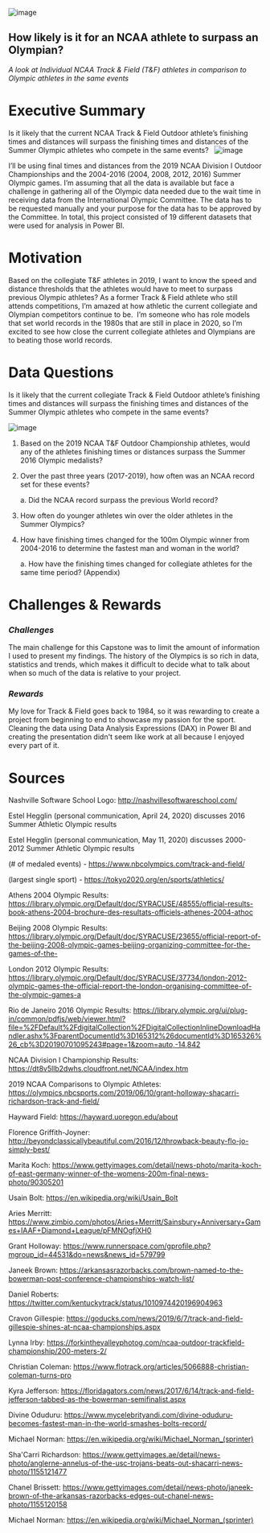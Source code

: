 ![image](https://user-images.githubusercontent.com/59903096/83331859-00119800-a25e-11ea-97d9-c5ec58a58c45.png)


## How likely is it for an NCAA athlete to surpass an Olympian?
*A look at Individual NCAA Track & Field (T&F) athletes in comparison to Olympic athletes in the same events* 

# Executive Summary
Is it likely that the current NCAA Track & Field Outdoor athlete’s finishing times and distances will surpass the finishing times and distances of the Summer Olympic athletes who compete in the same events? 
 
![image](https://user-images.githubusercontent.com/59903096/85190489-8bd77c80-b27e-11ea-81f4-9ee7a8587cab.png)



I’ll be using final times and distances from the 2019 NCAA Division I Outdoor Championships and the 2004-2016 (2004, 2008, 2012, 2016) Summer Olympic games. I’m assuming that all the data is available but face a challenge in gathering all of the Olympic data needed due to the wait time in receiving data from the International Olympic Committee. The data has to be requested manually and your purpose for the data has to be approved by the Committee. In total, this project consisted of 19 different datasets that were used for analysis in Power BI.

# Motivation

Based on the collegiate T&F athletes in 2019, I want to know the speed and distance thresholds that the athletes would have to meet to surpass previous Olympic athletes? As a former Track & Field athlete who still attends competitions, I’m amazed at how athletic the current collegiate and Olympian competitors continue to be.  I’m someone who has role models that set world records in the 1980s that are still in place in 2020, so I’m excited to see how close the current collegiate athletes and Olympians are to beating those world records.
# Data Questions

Is it likely that the current collegiate Track & Field Outdoor athlete’s finishing times and distances will surpass the finishing times and distances of the Summer Olympic athletes who compete in the same events? 
 

![image](https://user-images.githubusercontent.com/59903096/85190382-93e2ec80-b27d-11ea-8bcf-15f84f1232a0.png)



   
1. Based on the 2019 NCAA T&F Outdoor Championship athletes, would any of the athletes finishing times or distances surpass the Summer 2016 Olympic medalists?
1. Over the past three years (2017-2019), how often was an NCAA record set for these events?

    a. Did the NCAA record surpass the previous World record?
3. How often do younger athletes win over the older athletes in the Summer Olympics?
4. How have finishing times changed for the 100m Olympic winner from 2004-2016 to determine the fastest man and woman in the world?
	
    a. How have the finishing times changed for collegiate athletes for the same time period? (Appendix)
    




# Challenges & Rewards

### *Challenges*

The main challenge for this Capstone was to limit the amount of information I used to present my findings. The history of the Olympics is so rich in data, statistics and trends, which makes it difficult to decide what to talk about when so much of the data is relative to your project.

### *Rewards*

My love for Track & Field goes back to 1984, so it was rewarding to create a project from beginning to end to showcase my passion for the sport. Cleaning the data using Data Analysis Expressions (DAX) in Power BI and creating the presentation didn't seem like work at all because I enjoyed every part of it. 

# Sources
Nashville Software School Logo: http://nashvillesoftwareschool.com/

Estel Hegglin (personal communication, April 24, 2020) discusses 2016 Summer Athletic Olympic results

Estel Hegglin (personal communication, May 11, 2020) discusses 2000-2012 Summer Athletic Olympic results

(# of medaled events) - https://www.nbcolympics.com/track-and-field/

(largest single sport) - https://tokyo2020.org/en/sports/athletics/

Athens 2004 Olympic Results: https://library.olympic.org/Default/doc/SYRACUSE/48555/official-results-book-athens-2004-brochure-des-resultats-officiels-athenes-2004-athoc

Beijing 2008 Olympic Results: https://library.olympic.org/Default/doc/SYRACUSE/23655/official-report-of-the-beijing-2008-olympic-games-beijing-organizing-committee-for-the-games-of-the-

London 2012 Olympic Results: https://library.olympic.org/Default/doc/SYRACUSE/37734/london-2012-olympic-games-the-official-report-the-london-organising-committee-of-the-olympic-games-a

Rio de Janeiro 2016 Olympic Results: https://library.olympic.org/ui/plug-in/common/pdfjs/web/viewer.html?file=%2FDefault%2FdigitalCollection%2FDigitalCollectionInlineDownloadHandler.ashx%3FparentDocumentId%3D165312%26documentId%3D165326%26_cb%3D20190701095243#page=1&zoom=auto,-14,842

NCAA Division I Championship Results: https://dt8v5llb2dwhs.cloudfront.net/NCAA/index.htm

2019 NCAA Comparisons to Olympic Athletes: https://olympics.nbcsports.com/2019/06/10/grant-holloway-shacarri-richardson-track-and-field/

Hayward Field: https://hayward.uoregon.edu/about

Florence Griffith-Joyner: http://beyondclassicallybeautiful.com/2016/12/throwback-beauty-flo-jo-simply-best/

Marita Koch: https://www.gettyimages.com/detail/news-photo/marita-koch-of-east-germany-winner-of-the-womens-200m-final-news-photo/90305201

Usain Bolt: https://en.wikipedia.org/wiki/Usain_Bolt

Aries Merritt: https://www.zimbio.com/photos/Aries+Merritt/Sainsbury+Anniversary+Games+IAAF+Diamond+League/pFMNOgfjXH0

Grant Holloway: https://www.runnerspace.com/gprofile.php?mgroup_id=44531&do=news&news_id=579799

Janeek Brown: https://arkansasrazorbacks.com/brown-named-to-the-bowerman-post-conference-championships-watch-list/

Daniel Roberts: https://twitter.com/kentuckytrack/status/1010974420196904963

Cravon Gillespie: https://goducks.com/news/2019/6/7/track-and-field-gillespie-shines-at-ncaa-championships.aspx

Lynna Irby: https://forkinthevalleyphotog.com/ncaa-outdoor-trackfield-championship/200-meters-2/

Christian Coleman: https://www.flotrack.org/articles/5066888-christian-coleman-turns-pro

Kyra Jefferson: https://floridagators.com/news/2017/6/14/track-and-field-jefferson-tabbed-as-the-bowerman-semifinalist.aspx

Divine Oduduru: https://www.mycelebrityandi.com/divine-oduduru-becomes-fastest-man-in-the-world-smashes-bolts-record/

Michael Norman: https://en.wikipedia.org/wiki/Michael_Norman_(sprinter)

Sha'Carri Richardson: https://www.gettyimages.ae/detail/news-photo/anglerne-annelus-of-the-usc-trojans-beats-out-shacarri-news-photo/1155121477

Chanel Brissett: https://www.gettyimages.com/detail/news-photo/janeek-brown-of-the-arkansas-razorbacks-edges-out-chanel-news-photo/1155120158

Michael Norman: https://en.wikipedia.org/wiki/Michael_Norman_(sprinter)

